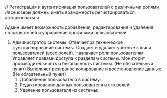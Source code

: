 // Регистрация и аутентификация пользователей с различными ролями
//все юзеры должны иметь возможность регистрироваться, авторизоваться



Админ имеет возможность добавления, редактирования и удаления пользователей
 и управление профилями пользователей

1. Администратор системы:
   Отвечает за техническое функционирование системы.
   Создает и удаляет учетные записи пользователей (всех ролей).
   Назначает роли пользователям.
   Управляет правами доступа к разделам системы.
   Мониторит производительность и безопасность системы. (Не обязательный пункт)
   Выполняет резервное копирование и восстановление данных. (Не обязательный пункт)
   1) Добавление пользователя в систему:
   2) Редактирование данных пользователя и его ролей:
   3) Удаление пользователя из системы: